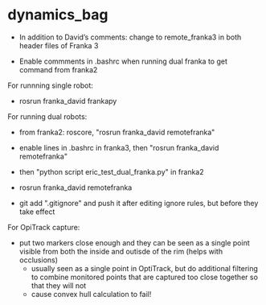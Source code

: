# dynamics_bag
- In addition to David’s comments: change to remote_franka3 in both header files of Franka 3

- Enable commments in .bashrc when running dual franka to get command from franka2


For runnning single robot:
- rosrun franka_david frankapy


For running dual robots:
- from franka2: roscore, "rosrun franka_david remotefranka"
- enable lines in .bashrc in franka3, then "rosrun franka_david remotefranka"
- then "python script eric_test_dual_franka.py" in franka2
- rosrun franka_david remotefranka

- git add ".gitignore" and push it after editing ignore rules, but before they take effect

For OpiTrack capture:
- put two markers close enough and they can be seen as a single point visible from both the inside and outisde of the rim (helps with occlusions)
    - usually seen as a single point in OptiTrack, but do additional filtering to combine monitored points that are captured too close together so that they will not
    -   cause convex hull calculation to fail!
